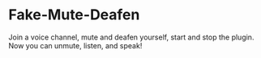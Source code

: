 # Fake-Mute-Deafen
 Join a voice channel, mute and deafen yourself, start and stop the plugin. Now you can unmute, listen, and speak!
